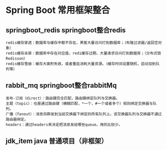 # Spring Boot 常用框架整合

## springboot_redis    springboot整合redis

    redis缓存穿透：数据库与缓存中都不存在，黑客大量访问打到数据库；（布隆过滤器/返回空对象）
    redis缓存击穿：数据库中存在对应值，redi缓存过期，大量请求访问打到数据库；（分布式锁Redisson）
    redis缓存雪崩：缓存大面积失效，或者重启消耗大量资源。（缓存时间设置随机，启动加到队列等）

## rabbit_mq    springboot整合rabbitMq
    
    发布-订阅（direct）：路由键完全匹配，路由键绑定队列与交换器。
    主题（topic）：也是通过路由键（模糊匹配，*一个，#一个或者多个）规则绑定交换器与队列。
    广播（fanout）：消息将群发到当前交换器下绑定的所有队列上。该交换器队列与交换器不通过路由器绑定。 
    headers：通过headers来决定把消息发给哪些queue，用的比较少。


## jdk_item java 普通项目（非框架）

